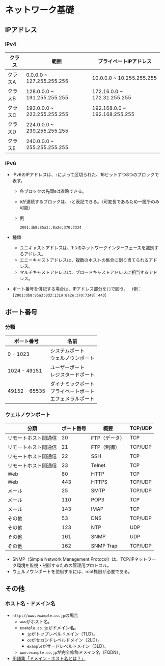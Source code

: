 # ネットワーク基礎

## IPアドレス

### IPv4

| クラス  | 範囲                        | プライベートIPアドレス        |
| ------- | --------------------------- | ----------------------------- |
| クラスA | 0.0.0.0 ~ 127.255.255.255   | 10.0.0.0 ~ 10.255.255.255     |
| クラスB | 128.0.0.0 ~ 191.255.255.255 | 172.16.0.0 ~ 172.31.255.255   |
| クラスC | 192.0.0.0 ~ 223.255.255.255 | 192.168.0.0 ~ 192.168.255.255 |
| クラスD | 224.0.0.0 ~ 239.255.255.255 |                               |
| クラスE | 240.0.0.0 ~ 255.255.255.255 |                               |

### IPv6

- IPv6のIPアドレスは、`:`によって区切られた、16ビットずつ8つのブロックで表す。

  - 各ブロックの先頭`0`は省略できる。
  - `0`が連続するブロックは、`:`と表記できる。（可変長であるため一箇所のみ可能）
  - 例

    ```text
    2001:db8:85a3::8a2e:370:7334
    ```

- 種類
  - ユニキャストアドレスは、1つのネットワークインターフェースを識別するアドレス。
  - エニーキャストアドレスは、複数のホストの集合に割り当てられるアドレス。
  - マルチキャストアドレスは、ブロードキャストアドレスに相当するアドレス。

- ポート番号を併記する場合は、IPアドレス部分を`[]`で囲う。
  （例：`[2001:db8:85a3:8d3:1319:8a2e:370:7348]:443`）

## ポート番号

### 分類

| ポート番号    | 名前                                                         |
| ------------- | ------------------------------------------------------------ |
| 0 - 1023      | システムポート<br />ウェルノウンポート                       |
| 1024 - 49151  | ユーザーポート<br />レジスタードポート                       |
| 49152 - 65535 | ダイナミックポート<br />プライベートポート<br />エフェメラルポート |

### ウェルノウンポート

|分類| ポート番号    | 概要                                       |TCP/UDP|
| ------------- | ------------- | ------------------------------------------ |---|
|リモートホスト間通信| 20            | FTP（データ）                              |TCP|
|リモートホスト間通信| 21            | FTP（制御）                                |TCP/UDP|
|リモートホスト間通信| 22            | SSH                                        |TCP|
|リモートホスト間通信| 23            | Telnet                                     |TCP|
|Web| 80            | HTTP                                       |TCP|
|Web| 443           | HTTPS                                 |TCP/UDP|
|メール| 25            | SMTP                                       |TCP/UDP|
|メール| 110           | POP3                                       |TCP|
|メール| 143 | IMAP |TCP|
|その他| 53            | DNS                                        |TCP/UDP|
|その他| 123 | NTP |UDP|
|その他| 161 | SNMP |UDP|
|その他| 162 | SNMP Trap |TCP/UDP|

- SNMP（Simple Network Management Protocol）は、TCP/IPネットワーク環境を監視・制御するための管理用プロトコル。
- ウェルノウンポートを使用するには、root権限が必要である。

## その他

### ホスト名・ドメイン名

- `http://www.example.co.jp`の場合
  - `www`がホスト名。
  - `example.co.jp`がドメイン名。
    - `jp`がトップレベルドメイン（TLD）。
    - `co`がセカンドレベルドメイン（2LD）。
    - `example`がサードレベルドメイン（3LD）。
  - `www.example.co.jp`が完全修飾ドメイン名（FQDN）。
- [用語集「ドメイン・ホスト名とは？」](https://www.cman.jp/network/term/domain/)
